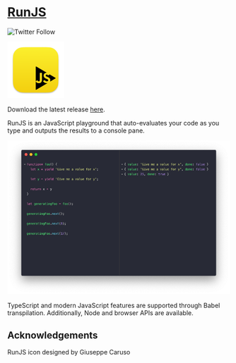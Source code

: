 # [RunJS](https://runjs.app)

![Twitter Follow](https://img.shields.io/twitter/follow/runjs_app?style=social)

![icon](docs/icon.png)

Download the latest release [here](https://github.com/lukehaas/runjs/releases).

RunJS is an JavaScript playground that auto-evaluates your code as you type and outputs the results to a console pane.

![image](docs/runjs1.png)

TypeScript and modern JavaScript features are supported through Babel transpilation. Additionally, Node and browser APIs are available.

## Acknowledgements

RunJS icon designed by Giuseppe Caruso
